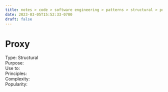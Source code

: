 ```yaml
---
title: notes > code > software engineering > patterns > structural > proxy
date: 2023-03-05T15:52:33-0700
draft: false
---
```

# Proxy
Type: Structural  
Purpose:  
Use to:  
Principles:  
Complexity:  
Popularity:  

